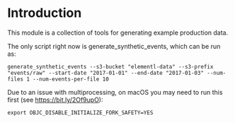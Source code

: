 # Introduction

This module is a collection of tools for generating example production data. 

The only script right now is generate_synthetic_events, which can be run as:

    generate_synthetic_events --s3-bucket "elementl-data" --s3-prefix "events/raw" --start-date "2017-01-01" --end-date "2017-01-03" --num-files 1 --num-events-per-file 10

Due to an issue with multiprocessing, on macOS you may need to run this first (see https://bit.ly/2Of9upO):

    export OBJC_DISABLE_INITIALIZE_FORK_SAFETY=YES

